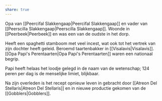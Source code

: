 ```yaml
---
share: true
---
```

Opa van [[Peercifal Slakkengaap|Peercifal Slakkengaap]] en vader van [[Peerscilla Slakkengaap|Peerscilla Slakkengaap]]. Woonde in [[Peerbeek|Peerbeek]] en was een van de oudste in het dorp. 

Heeft een spaghetti stamboom met veel incest, wat ook tot het vertrek van zijn dochter heeft geleid. Beroemd taartenbakker in [[Visalavis|Visalavis]]. [[Opa Papi's Perentaarten|Opa Papi's Perentaarten]] waren een nationaal begrip. 

Papi heeft helaas het loodje gelegd in de naam van de wetenschap; 124 peren per dag is de menselijke limiet, blijkbaar. 

Na zijn overleden is het recept opnieuw leven in gebracht door [[Atreon Del Stellaris|Atreon Del Stellaris]] en in nieuwe productie gekomen van de [[Gobblers|Gobblers]]. 
